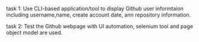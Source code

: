 <p>task 1: Use CLI-based application/tool to display Github user informtaion including username,name, create account date, ann repository information.</p>
<p>task 2: Test the Github webpage with UI automation, selenium tool and page object model are used.</p>
